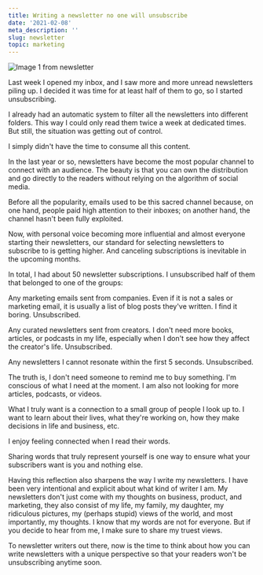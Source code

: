```yaml
---
title: Writing a newsletter no one will unsubscribe
date: '2021-02-08'
meta_description: ''
slug: newsletter
topic: marketing
---
```

<img src="/images/blog/newsletter-1.jpeg" alt="Image 1 from newsletter" class="cover-image" />


Last week I opened my inbox, and I saw more and more unread newsletters piling up. I decided it was time for at least half of them to go, so I started unsubscribing.

I already had an automatic system to filter all the newsletters into different folders. This way I could only read them twice a week at dedicated times. But still, the situation was getting out of control.

I simply didn't have the time to consume all this content.

In the last year or so, newsletters have become the most popular channel to connect with an audience. The beauty is that you can own the distribution and go directly to the readers without relying on the algorithm of social media.

Before all the popularity, emails used to be this sacred channel because, on one hand, people paid high attention to their inboxes; on another hand, the channel hasn't been fully exploited.

Now, with personal voice becoming more influential and almost everyone starting their newsletters, our standard for selecting newsletters to subscribe to is getting higher. And canceling subscriptions is inevitable in the upcoming months.

In total, I had about 50 newsletter subscriptions. I unsubscribed half of them that belonged to one of the groups:

Any marketing emails sent from companies. Even if it is not a sales or marketing email, it is usually a list of blog posts they've written. I find it boring. Unsubscribed.

Any curated newsletters sent from creators. I don't need more books, articles, or podcasts in my life, especially when I don't see how they affect the creator's life. Unsubscribed.

Any newsletters I cannot resonate within the first 5 seconds. Unsubscribed.

The truth is, I don't need someone to remind me to buy something. I'm conscious of what I need at the moment. I am also not looking for more articles, podcasts, or videos.

What I truly want is a connection to a small group of people I look up to. I want to learn about their lives, what they're working on, how they make decisions in life and business, etc.

I enjoy feeling connected when I read their words.

Sharing words that truly represent yourself is one way to ensure what your subscribers want is you and nothing else.

Having this reflection also sharpens the way I write my newsletters. I have been very intentional and explicit about what kind of writer I am. My newsletters don't just come with my thoughts on business, product, and marketing, they also consist of my life, my family, my daughter, my ridiculous pictures,  my (perhaps stupid) views of the world, and most importantly, my thoughts. I know that my words are not for everyone. But if you decide to hear from me, I make sure to share my truest views.

To newsletter writers out there, now is the time to think about how you can write newsletters with a unique perspective so that your readers won't be unsubscribing anytime soon.

